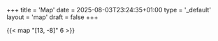 +++
title = 'Map'
date = 2025-08-03T23:24:35+01:00
type = '_default'
layout = 'map'
draft = false
+++

{{< map "[13, -8]" 6 >}}
